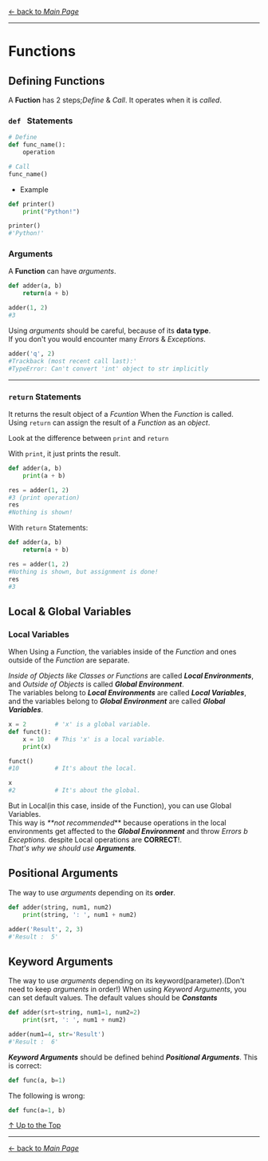 [← back to *Main Page*](https://github.com/dawkiny/Python3/blob/master/README.md)

---
# Functions

## Defining Functions

A **Fuction** has 2 steps;_Define_ & _Call_.
It operates when it is _called_.

### ```def ``` Statements

```python
# Define
def func_name():
    operation

# Call
func_name()
```

* Example
```python
def printer()
    print("Python!")

printer()
#'Python!'
```

### Arguments

A **Function** can have _arguments_.
```python
def adder(a, b)
    return(a + b)

adder(1, 2)
#3
```

Using _arguments_ should be careful, because of its **data type**.  
If you don't you would encounter many _Errors_ & _Exceptions_.
```python
adder('q', 2)
#Trackback (most recent call last):'
#TypeError: Can't convert 'int' object to str implicitly
```

---
### ```return``` Statements

It returns the result object of a _Fcuntion_ When the _Function_ is called.  
Using ```return``` can assign the result of a _Function_ as an _object_.

Look at the difference between ```print``` and ```return```

With ```print```, it just prints the result.
```python
def adder(a, b)
    print(a + b)

res = adder(1, 2)
#3 (print operation)
res
#Nothing is shown!
```

With ```return``` Statements:
```python
def adder(a, b)
    return(a + b)

res = adder(1, 2)
#Nothing is shown, but assignment is done!
res
#3
```

## Local & Global Variables

### Local Variables

When Using a _Function_, the variables inside of the _Function_ and ones outside of the _Function_ are separate.  

_Inside of Objects like Classes or Functions_ are called **_Local Environments_**,  
and _Outside of Objects_ is called **_Global Environment_**.  
The variables belong to **_Local Environments_** are called **_Local Variables_**,  
and the variables belong to **_Global Environment_** are called **_Global Variables_**.
```python
x = 2        # 'x' is a global variable.
def funct():
    x = 10   # This 'x' is a local variable.
    print(x)

funct()
#10          # It's about the local.

x
#2           # It's about the global.
```


But in Local(in this case, inside of the Function), you can use Global Variables.  
This way is _**not recommended_** because operations in the local environments get affected to the **_Global Environment_** and throw _Errors b Exceptions._ despite Local operations are **CORRECT**!.  
_That's why we should use **Arguments**._


## Positional Arguments

The way to use _arguments_ depending on its **order**.
```python
def adder(string, num1, num2)
    print(string, ': ', num1 + num2)

adder('Result', 2, 3)
#'Result :  5'
```

## Keyword Arguments

The way to use _arguments_ depending on its keyword(parameter).(Don't need to keep _arguments_ in order!)
When using _Keyword Arguments_, you can set default values.
The default values should be **_Constants_**
```python
def adder(srt=string, num1=1, num2=2)
    print(srt, ': ', num1 + num2)

adder(num1=4, str='Result')
#'Result :  6'
```

**_Keyword Arguments_** should be defined behind **_Positional Arguments_**.
This is correct:
```python
def func(a, b=1)
```
The following is wrong:
```python
def func(a=1, b)
```

[↑ Up to the Top](#data-structure)





---
[← back to *Main Page*](https://github.com/dawkiny/Python3/blob/master/README.md)


